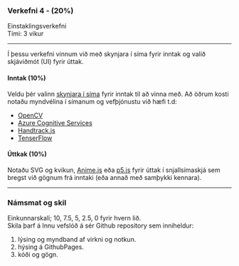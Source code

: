 ### Verkefni 4 - (20%)

Einstaklingsverkefni <br>
Tími: 3 vikur

---

Í þessu verkefni vinnum við með skynjara í síma fyrir inntak og valið skjáviðmót (UI) fyrir úttak.

####  Inntak (10%) 

Veldu þér valinn [skynjara í síma](https://github.com/GunnarThorunnarson/FORR3FV05EU/wiki/Gagnvirkni#skynjarar-%C3%AD-snjalls%C3%ADma) fyrir inntak til að vinna með. Að öðrum kosti notaðu myndvélina í símanum og vefþjónustu við hæfi t.d:

- [OpenCV](https://opencv.org/)
- [Azure Cognitive Services](https://azure.microsoft.com/en-us/services/cognitive-services/)
- [Handtrack.js](https://github.com/victordibia/handtrack.js/)
- [TenserFlow](https://www.tensorflow.org/lite) 

 
#### Úttkak (10%)

Notaðu SVG og kvikun, [Anime.js](https://animejs.com/) eða [p5.js](https://p5js.org/) fyrir úttak í snjallsímaskjá sem bregst við gögnum frá inntaki (eða annað með samþykki kennara).


---

### Námsmat og skil<br>
Einkunnarskali; 10, 7.5, 5, 2.5, 0 fyrir hvern lið. <br>
Skila þarf á Innu vefslóð á sér Github repository sem inniheldur:

1. lýsing og myndband af virkni og notkun.
1. hýsing á GithubPages.
1. kóði og gögn.



